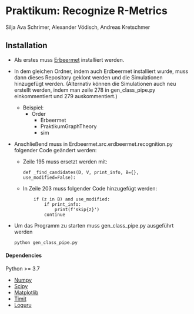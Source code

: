 # Praktikum: Recognize R-Metrics

Silja Ava Schrimer, Alexander Vödisch, Andreas Kretschmer

## Installation

* Als erstes muss [Erbeermet](https://github.com/david-schaller/Erdbeermet) installiert werden.
* In dem gleichen Ordner, indem auch Erdbeermet installiert wurde, muss dann dieses Repository geklont werden und die Simulationen hinzugefügt werden. (Alternativ können die Simulationen auch neu erstellt werden, indem man zeile 278 in gen_class_pipe.py einkommentiert und 279 auskommentiert.)
    - Beispiel:
        - Order
            - Erbeermet
            - PraktikumGraphTheory
            - sim

* Anschließend muss in Erdbeermet.src.erdbeermet.recognition.py folgender Code geändert werden:
    - Zeile 195 muss ersetzt werden mit: 
        ```
        def _find_candidates(D, V, print_info, B={}, use_modified=False):
        ```

    - In Zeile 203 muss folgender Code hinzugefügt werden:
        ``` 
            if (z in B) and use_modified:
                if print_info:
                    print(f'skip{z}')
                continue 
        ```

* Um das Programm zu starten muss gen_class_pipe.py ausgeführt werden
    ```
    python gen_class_pipe.py
    ```


#### Dependencies

Python >= 3.7

* [Numpy](https://numpy.org)
* [Scipy](http://www.scipy.org/install.html)
* [Matplotlib](https://matplotlib.org/)
* [Timit](https://docs.python.org/3/library/timeit.html)
* [Loguru](https://loguru.readthedocs.io/en/stable/index.html)

